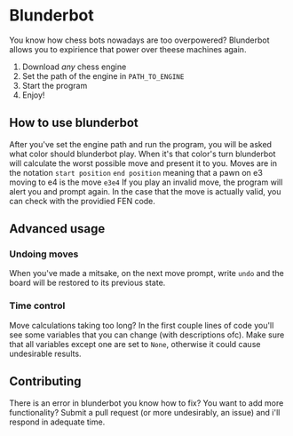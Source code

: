# Blunderbot
You know how chess bots nowadays are too overpowered? Blunderbot allows you to expirience that power over theese machines again. 
1. Download *any* chess engine
2. Set the path of the engine in `PATH_TO_ENGINE`
3. Start the program
4. Enjoy!

## How to use blunderbot
After you've set the engine path and run the program, you will be asked what color should blunderbot play. When it's that color's turn blunderbot will calculate the worst possible move and present it to you. Moves are in the notation `start position` `end position` meaning that a pawn on e3 moving to e4 is the move `e3e4` If you play an invalid move, the program will alert you and prompt again. In the case that the move is actually valid, you can check with the providied FEN code.

## Advanced usage

### Undoing moves
When you've made a mitsake, on the next move prompt, write `undo` and the board will be restored to its previous state.

### Time control
Move calculations taking too long? In the first couple lines of code you'll see some variables that you can change (with descriptions ofc). Make sure that all variables except one are set to `None`, otherwise it could cause undesirable results.

## Contributing
There is an error in blunderbot you know how to fix? You want to add more functionality? Submit a pull request (or more undesirably, an issue) and i'll respond in adequate time.
